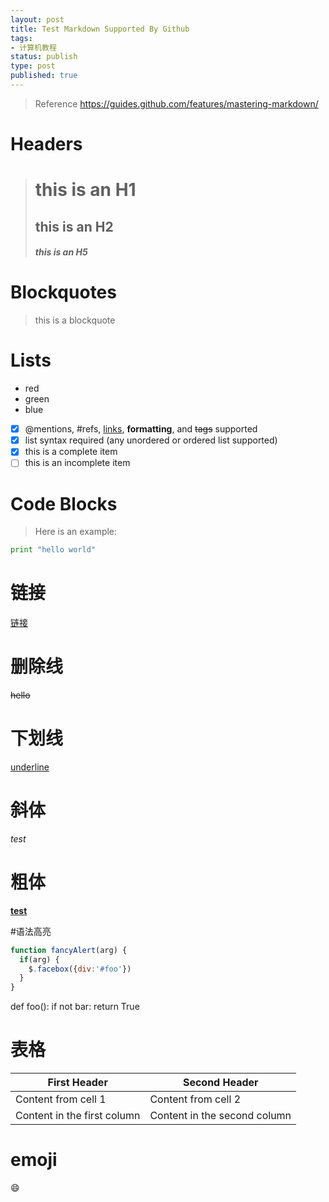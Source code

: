 ```yaml
--- 
layout: post
title: Test Markdown Supported By Github
tags: 
- 计算机教程
status: publish
type: post
published: true
---
```

> Reference
> https://guides.github.com/features/mastering-markdown/

# Headers

> # this is an H1
> ## this is an H2
> ##### this is an H5

# Blockquotes
> this is a blockquote

# Lists
* red
* green
* blue
&nbsp;
- [x] @mentions, #refs, [links](), **formatting**, and <del>tags</del> supported
- [x] list syntax required (any unordered or ordered list supported)
- [x] this is a complete item
- [ ] this is an incomplete item

# Code Blocks
> Here is an example:
 ```python
 print "hello world"
 ```
 
# 链接
[链接](http://www.x.com)

# 删除线
~~hello~~
# 下划线
<u>underline</u>

# 斜体
*test*

# 粗体
**<u>test</u>**

#语法高亮
```javascript
function fancyAlert(arg) {
  if(arg) {
    $.facebox({div:'#foo'})
  }
}
```

def foo():
    if not bar:
        return True

# 表格
First Header | Second Header
------------ | -------------
Content from cell 1 | Content from cell 2
Content in the first column | Content in the second column

# emoji
:smile:



 

